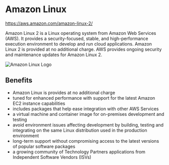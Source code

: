 # Amazon Linux

https://aws.amazon.com/amazon-linux-2/

Amazon Linux 2 is a Linux operating system from Amazon Web Services (AWS). It provides a security-focused, stable, and high-performance execution environment to develop and run cloud applications. Amazon Linux 2 is provided at no additional charge. AWS provides ongoing security and maintenance updates for Amazon Linux 2.

![Amazon Linux Logo](https://d1.awsstatic.com/AmazonLinux/Amazon-Linux_logo_105x150.4eaa5b67982445554e032ef6cf5fcfa517902b75.png)


## Benefits

* Amazon Linux is provides at no additional charge
* tuned for enhanced performance with support for the latest Amazon EC2 instance capabilities
* includes packages that help ease integration with other AWS Services
* a virtual machine and container image for on-premises development and testing
* avoid environment issues affecting development by building, testing and integrating on the same Linux distribution used in the production environment
* long-term support without compromising access to the latest versions of popular software packages
* a growing community of Technology Partners applications from Independent Software Vendors (ISVs)
